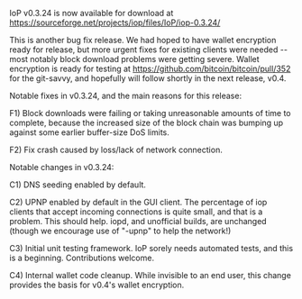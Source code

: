 IoP v0.3.24 is now available for download at
https://sourceforge.net/projects/iop/files/IoP/iop-0.3.24/

This is another bug fix release.  We had hoped to have wallet encryption ready for release, but more urgent fixes for existing clients were needed -- most notably block download problems were getting severe.  Wallet encryption is ready for testing at https://github.com/bitcoin/bitcoin/pull/352 for the git-savvy, and hopefully will follow shortly in the next release, v0.4.

Notable fixes in v0.3.24, and the main reasons for this release:

F1) Block downloads were failing or taking unreasonable amounts of time to complete, because the increased size of the block chain was bumping up against some earlier buffer-size DoS limits.

F2) Fix crash caused by loss/lack of network connection.

Notable changes in v0.3.24:

C1) DNS seeding enabled by default.

C2) UPNP enabled by default in the GUI client.  The percentage of iop clients that accept incoming connections is quite small, and that is a problem.  This should help.  iopd, and unofficial builds, are unchanged (though we encourage use of "-upnp" to help the network!)

C3) Initial unit testing framework.  IoP sorely needs automated tests, and this is a beginning.  Contributions welcome.

C4) Internal wallet code cleanup.  While invisible to an end user, this change provides the basis for v0.4's wallet encryption.
